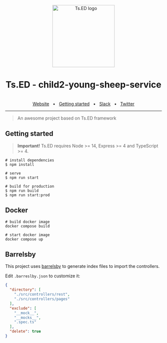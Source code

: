 <p style="text-align: center" align="center">
  <a href="https://tsed.io" target="_blank"><img src="https://tsed.io/tsed-og.png" width="200" alt="Ts.ED logo"/></a>
</p>

<div align="center">
  <h1>Ts.ED - child2-young-sheep-service</h1>
  <br />
  <div align="center">
    <a href="https://cli.tsed.io/">Website</a>
    <span>&nbsp;&nbsp;•&nbsp;&nbsp;</span>
    <a href="https://cli.tsed.io/getting-started.html">Getting started</a>
    <span>&nbsp;&nbsp;•&nbsp;&nbsp;</span>
    <a href="https://api.tsed.io/rest/slack/tsedio/tsed">Slack</a>
    <span>&nbsp;&nbsp;•&nbsp;&nbsp;</span>
    <a href="https://twitter.com/TsED_io">Twitter</a>
  </div>
  <hr />
</div>

> An awesome project based on Ts.ED framework

## Getting started

> **Important!** Ts.ED requires Node >= 14, Express >= 4 and TypeScript >= 4.

```batch
# install dependencies
$ npm install

# serve
$ npm run start

# build for production
$ npm run build
$ npm run start:prod
```

## Docker

```
# build docker image
docker compose build

# start docker image
docker compose up
```

## Barrelsby

This project uses [barrelsby](https://www.npmjs.com/package/barrelsby) to generate index files to import the controllers.

Edit `.barreslby.json` to customize it:

```json
{
  "directory": [
    "./src/controllers/rest",
    "./src/controllers/pages"
  ],
  "exclude": [
    "__mock__",
    "__mocks__",
    ".spec.ts"
  ],
  "delete": true
}
```
